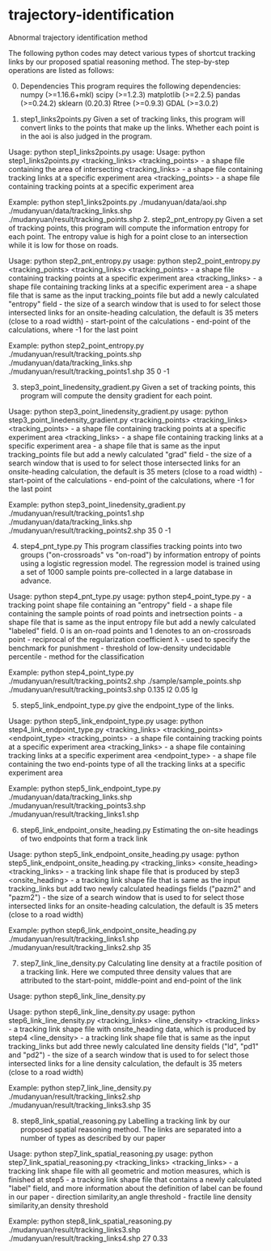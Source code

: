 # trajectory-identification
Abnormal trajectory identification method

The following python codes may detect various types of shortcut tracking links by our proposed spatial reasoning method. The step-by-step operations are listed as follows:
  
0. Dependencies
This program requires the following dependencies:
numpy (>=1.16.6+mkl)
scipy (>=1.2.3) 
matplotlib (>=2.2.5)
pandas (>=0.24.2)
sklearn (0.20.3)
Rtree (>=0.9.3)
GDAL (>=3.0.2)

1. step1_links2points.py
Given a set of tracking links, this program will convert links to the points that make up the links. Whether each point is in the aoi is also judged in the program.

Usage:
python step1_links2points.py
usage: Usage: python step1_links2points.py <aoi> <tracking_links> <tracking_points>
<aoi> - a shape file containing the area of intersecting
<tracking_links> - a shape file containing tracking links at a specific experiment area
<tracking_points> -  a shape file containing tracking points at a specific experiment area

Example:
python step1_links2points.py ./mudanyuan/data/aoi.shp ./mudanyuan/data/tracking_links.shp ./mudanyuan/result/tracking_points.shp
2. step2_pnt_entropy.py
Given a set of tracking points, this program will compute the information entropy for each point. The entropy value is high for a point close to an intersection while it is low for those on roads.

Usage:
python step2_pnt_entropy.py
usage: python step2_point_entropy.py <tracking_points> <tracking_links> <entropy> <window> <start> <end>
<tracking_points> - a shape file containing tracking points at a specific experiment area
<tracking_links> - a shape file containing tracking links at a specific experiment area
<entropy> - a shape file that is same as the input tracking_points file but add a newly calculated "entropy" field 
<window> - the size of a search window that is used to for select those intersected links for an onsite-heading calculation, the default is 35 meters (close to a road width)
<start> - start-point of the calculations
<end> - end-point of the calculations, where -1 for the last point

Example:
python step2_point_entropy.py ./mudanyuan/result/tracking_points.shp ./mudanyuan/data/tracking_links.shp ./mudanyuan/result/tracking_points1.shp 35 0 -1

3. step3_point_linedensity_gradient.py
Given a set of tracking points, this program will compute the density gradient for each point. 

Usage:
python step3_point_linedensity_gradient.py
usage: python step3_point_linedensity_gradient.py <tracking_points> <tracking_links> <grad> <window> <start> <end>
<tracking_points> - a shape file containing tracking points at a specific experiment area
<tracking_links> - a shape file containing tracking links at a specific experiment area
<grad> - a shape file that is same as the input tracking_points file but add a newly calculated "grad" field 
<window> - the size of a search window that is used to for select those intersected links for an onsite-heading calculation, the default is 35 meters (close to a road width)
<start> - start-point of the calculations
<end> - end-point of the calculations, where -1 for the last point

Example:
python step3_point_linedensity_gradient.py ./mudanyuan/result/tracking_points1.shp ./mudanyuan/data/tracking_links.shp ./mudanyuan/result/tracking_points2.shp 35 0 -1


4. step4_pnt_type.py
This program classifies tracking points into two groups ("on-crossroads" vs "on-road") by information entropy of points using a logistic regression model. The regression model is trained using a set of 1000 sample points pre-collected in a large database in advance.

Usage:
python step4_pnt_type.py 
usage: python step4_point_type.py <entropy> <training> <labeled> <C> <penalty> <percentile> <method>
<entropy> - a tracking point shape file containing an "entropy" field
<training> - a shape file containing the sample points of road points and inetrsection points 
<labeled> - a shape file that is same as the input entropy file but add a newly calculated "labeled" field. 0 is an on-road points and 1 denotes to an on-crossroads point
<C> - reciprocal of the regularization coefficient λ
<penalty>  - used to specify the benchmark for punishment
<percentile> - threshold of low-density undecidable percentile
<method> - method for the classification

Example:
python step4_point_type.py  ./mudanyuan/result/tracking_points2.shp ./sample/sample_points.shp ./mudanyuan/result/tracking_points3.shp 0.135 l2 0.05 lg

5. step5_link_endpoint_type.py
give the endpoint_type of the links.

Usage:
python step5_link_endpoint_type.py 
usage: python step4_link_endpoint_type.py <tracking_links> <tracking_points> <endpoint_type>
<tracking_points> - a shape file containing tracking points at a specific experiment area
<tracking_links> - a shape file containing tracking links at a specific experiment area
<endpoint_type> - a shape file containing the two end-points type of all the tracking links at a specific experiment area

Example:
python step5_link_endpoint_type.py  ./mudanyuan/data/tracking_links.shp ./mudanyuan/result/tracking_points3.shp ./mudanyuan/result/tracking_links1.shp

6. step6_link_endpoint_onsite_heading.py
Estimating the on-site headings of two endpoints that form a track link

Usage: python step5_link_endpoint_onsite_heading.py
usage: python step5_link_endpoint_onsite_heading.py <tracking_links> <onsite_heading> <window>
<tracking_links> - a tracking link shape file that is produced by step3
<onsite_heading> -  a tracking link shape file that is same as the input tracking_links but add two newly calculated headings fields ("pazm2" and "pazm2")
<window> - the size of a search window that is used to for select those intersected links for an onsite-heading calculation, the default is 35 meters (close to a road width)

Example:
python step6_link_endpoint_onsite_heading.py ./mudanyuan/result/tracking_links1.shp ./mudanyuan/result/tracking_links2.shp 35

7. step7_link_line_density.py
Calculating line density at a fractile position of a tracking link. Here we computed three density values that are attributed to the start-point, middle-point and end-point of the link

Usage:
python step6_link_line_density.py 

Usage:
python step6_link_line_density.py 
usage: python step6_link_line_density.py <tracking_links> <line_density> <window>
<tracking_links> - a tracking link shape file with onsite_heading data, which is produced by step4
<line_density> - a tracking link shape file that is same as the input tracking_links but add three newly calculated line density fields ("ld", "pd1" and "pd2")
<window> - the size of a search window that is used to for select those intersected links for a line density calculation, the default is 35 meters (close to a road width)

Example:
python step7_link_line_density.py ./mudanyuan/result/tracking_links2.shp ./mudanyuan/result/tracking_links3.shp 35

8. step8_link_spatial_reasoning.py
Labelling a tracking link by our proposed spatial reasoning method. The links are separated into a number of types as described by our paper

Usage:
python step7_link_spatial_reasoning.py 
usage: python step7_link_spatial_reasoning.py <tracking_links> <labeled> <Tag> <Gamma>
<tracking_links> -  a tracking link shape file with all geometric and motion measures, which is finished at step5
<labeled> - a tracking link shape file that contains a newly calculated "label" field, and more information about the definition of label can be found in our paper
<Tag> - direction similarity,an angle threshold
<Gamma> - fractile line density similarity,an density threshold

Example:
python step8_link_spatial_reasoning.py ./mudanyuan/result/tracking_links3.shp ./mudanyuan/result/tracking_links4.shp 27 0.33
 
